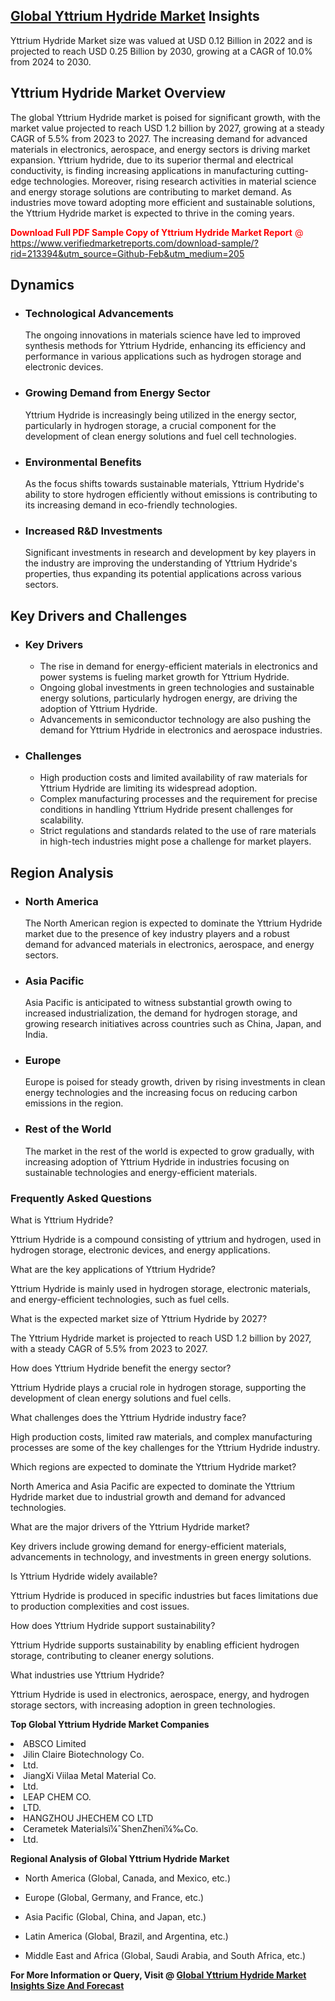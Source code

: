 <h2><a href="https://www.verifiedmarketreports.com/download-sample/?rid=213394&amp;utm_source=Github&amp;utm_medium=205" target="_blank">Global Yttrium Hydride Market</a> Insights</h2><p>Yttrium Hydride Market size was valued at USD 0.12 Billion in 2022 and is projected to reach USD 0.25 Billion by 2030, growing at a CAGR of 10.0% from 2024 to 2030.</p><p> <h2>Yttrium Hydride Market Overview</h2> <p>The global Yttrium Hydride market is poised for significant growth, with the market value projected to reach USD 1.2 billion by 2027, growing at a steady CAGR of 5.5% from 2023 to 2027. The increasing demand for advanced materials in electronics, aerospace, and energy sectors is driving market expansion. Yttrium hydride, due to its superior thermal and electrical conductivity, is finding increasing applications in manufacturing cutting-edge technologies. Moreover, rising research activities in material science and energy storage solutions are contributing to market demand. As industries move toward adopting more efficient and sustainable solutions, the Yttrium Hydride market is expected to thrive in the coming years.</p> <p><p><span class=""><span style="color: #ff0000;"><strong>Download Full PDF Sample Copy of Yttrium Hydride Market Report</strong> @ </span><a href="https://www.verifiedmarketreports.com/download-sample/?rid=213394&amp;utm_source=Github-Feb&amp;utm_medium=205" target="_blank">https://www.verifiedmarketreports.com/download-sample/?rid=213394&amp;utm_source=Github-Feb&amp;utm_medium=205</a></span></p></p> <h2>Dynamics</h2> <ul> <li><h3>Technological Advancements</h3> The ongoing innovations in materials science have led to improved synthesis methods for Yttrium Hydride, enhancing its efficiency and performance in various applications such as hydrogen storage and electronic devices.</li> <li><h3>Growing Demand from Energy Sector</h3> Yttrium Hydride is increasingly being utilized in the energy sector, particularly in hydrogen storage, a crucial component for the development of clean energy solutions and fuel cell technologies.</li> <li><h3>Environmental Benefits</h3> As the focus shifts towards sustainable materials, Yttrium Hydride's ability to store hydrogen efficiently without emissions is contributing to its increasing demand in eco-friendly technologies.</li> <li><h3>Increased R&D Investments</h3> Significant investments in research and development by key players in the industry are improving the understanding of Yttrium Hydride's properties, thus expanding its potential applications across various sectors.</li> </ul> <h2>Key Drivers and Challenges</h2> <ul> <li><h3>Key Drivers</h3> <ul> <li>The rise in demand for energy-efficient materials in electronics and power systems is fueling market growth for Yttrium Hydride.</li> <li>Ongoing global investments in green technologies and sustainable energy solutions, particularly hydrogen energy, are driving the adoption of Yttrium Hydride.</li> <li>Advancements in semiconductor technology are also pushing the demand for Yttrium Hydride in electronics and aerospace industries.</li> </ul> </li> <li><h3>Challenges</h3> <ul> <li>High production costs and limited availability of raw materials for Yttrium Hydride are limiting its widespread adoption.</li> <li>Complex manufacturing processes and the requirement for precise conditions in handling Yttrium Hydride present challenges for scalability.</li> <li>Strict regulations and standards related to the use of rare materials in high-tech industries might pose a challenge for market players.</li> </ul> </li> </ul> <h2>Region Analysis</h2> <ul> <li><h3>North America</h3> The North American region is expected to dominate the Yttrium Hydride market due to the presence of key industry players and a robust demand for advanced materials in electronics, aerospace, and energy sectors.</li> <li><h3>Asia Pacific</h3> Asia Pacific is anticipated to witness substantial growth owing to increased industrialization, the demand for hydrogen storage, and growing research initiatives across countries such as China, Japan, and India.</li> <li><h3>Europe</h3> Europe is poised for steady growth, driven by rising investments in clean energy technologies and the increasing focus on reducing carbon emissions in the region.</li> <li><h3>Rest of the World</h3> The market in the rest of the world is expected to grow gradually, with increasing adoption of Yttrium Hydride in industries focusing on sustainable technologies and energy-efficient materials.</li> </ul> <h3>Frequently Asked Questions</h3> <p>What is Yttrium Hydride?</p> <p>Yttrium Hydride is a compound consisting of yttrium and hydrogen, used in hydrogen storage, electronic devices, and energy applications.</p> <p>What are the key applications of Yttrium Hydride?</p> <p>Yttrium Hydride is mainly used in hydrogen storage, electronic materials, and energy-efficient technologies, such as fuel cells.</p> <p>What is the expected market size of Yttrium Hydride by 2027?</p> <p>The Yttrium Hydride market is projected to reach USD 1.2 billion by 2027, with a steady CAGR of 5.5% from 2023 to 2027.</p> <p>How does Yttrium Hydride benefit the energy sector?</p> <p>Yttrium Hydride plays a crucial role in hydrogen storage, supporting the development of clean energy solutions and fuel cells.</p> <p>What challenges does the Yttrium Hydride industry face?</p> <p>High production costs, limited raw materials, and complex manufacturing processes are some of the key challenges for the Yttrium Hydride industry.</p> <p>Which regions are expected to dominate the Yttrium Hydride market?</p> <p>North America and Asia Pacific are expected to dominate the Yttrium Hydride market due to industrial growth and demand for advanced technologies.</p> <p>What are the major drivers of the Yttrium Hydride market?</p> <p>Key drivers include growing demand for energy-efficient materials, advancements in technology, and investments in green energy solutions.</p> <p>Is Yttrium Hydride widely available?</p> <p>Yttrium Hydride is produced in specific industries but faces limitations due to production complexities and cost issues.</p> <p>How does Yttrium Hydride support sustainability?</p> <p>Yttrium Hydride supports sustainability by enabling efficient hydrogen storage, contributing to cleaner energy solutions.</p> <p>What industries use Yttrium Hydride?</p> <p>Yttrium Hydride is used in electronics, aerospace, energy, and hydrogen storage sectors, with increasing adoption in green technologies.</p> </p><p><strong>Top Global Yttrium Hydride Market Companies</strong></p><div data-test-id=""><p><li>ABSCO Limited</li><li> Jilin Claire Biotechnology Co.</li><li> Ltd.</li><li> JiangXi Viilaa Metal Material Co.</li><li> Ltd.</li><li> LEAP CHEM CO.</li><li> LTD.</li><li> HANGZHOU JHECHEM CO LTD</li><li> Cerametek Materialsï¼ˆShenZhenï¼‰Co.</li><li> Ltd.</li></p><div><strong>Regional Analysis of&nbsp;Global Yttrium Hydride Market</strong></div><ul><li dir="ltr"><p dir="ltr">North America&nbsp;(Global, Canada, and Mexico, etc.)</p></li><li dir="ltr"><p dir="ltr">Europe (Global, Germany, and France, etc.)</p></li><li dir="ltr"><p dir="ltr">Asia Pacific&nbsp;(Global, China, and Japan, etc.)</p></li><li dir="ltr"><p dir="ltr">Latin America&nbsp;(Global, Brazil, and Argentina, etc.)</p></li><li dir="ltr">Middle East and Africa&nbsp;(Global, Saudi Arabia, and South Africa, etc.)</li></ul><p><strong>For More Information or Query, Visit @&nbsp;</strong><strong><a href="https://www.verifiedmarketreports.com/product/yttrium-hydride-market/?utm_source=Github&amp;utm_medium=205" target="_blank">Global Yttrium Hydride Market Insights Size And Forecast</a></strong></p></div>
